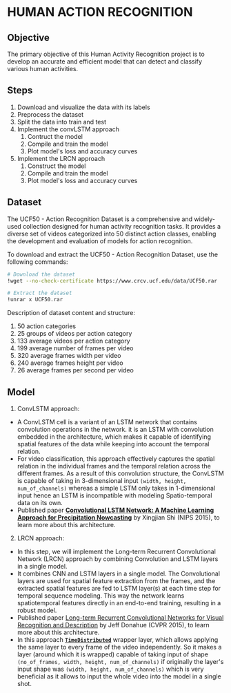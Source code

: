 # HUMAN ACTION RECOGNITION

## Objective
The primary objective of this Human Activity Recognition project is to develop an accurate and efficient model that can  detect and classify various human activities.

## Steps
1. Download and visualize the data with its labels
2. Preprocess the dataset
3. Split the data into train and test
4. Implement the convLSTM approach
    1. Contruct the model
    2. Compile and train the model
    3. Plot model's loss and accuracy curves
5. Implement the LRCN approach
    1. Construct the model
    2. Compile and train the model
    3. Plot model's loss and accuracy curves


## Dataset
The UCF50 - Action Recognition Dataset is a comprehensive and widely-used collection designed for human activity recognition tasks. It provides a diverse set of videos categorized into 50 distinct action classes, enabling the development and evaluation of models for action recognition.

To download and extract the UCF50 - Action Recognition Dataset, use the following commands:
```bash
# Download the dataset
!wget --no-check-certificate https://www.crcv.ucf.edu/data/UCF50.rar

# Extract the dataset
!unrar x UCF50.rar
```
Description of dataset content and structure:
1. 50 action categories
2. 25 groups of videos per action category
3. 133 average videos per action category
4. 199 average number of frames per video
5. 320 average frames width per video
6. 240 average frames height per video
7. 26 average frames per second per video

## Model
1. ConvLSTM approach:
  - A ConvLSTM cell is a variant of an LSTM network that contains convolution operations in the network. it is an LSTM with convolution embedded in the architecture, which makes it capable of identifying spatial features of the data while keeping into account the temporal relation. 
  - For video classification, this approach effectively captures the spatial relation in the individual frames and the temporal relation across the different frames. As a result of this convolution structure, the ConvLSTM is capable of taking in 3-dimensional input `(width, height, num_of_channels)` whereas a simple LSTM only takes in 1-dimensional input hence an LSTM is incompatible with modeling Spatio-temporal data on its own.
  - Published paper [**Convolutional LSTM Network: A Machine Learning Approach for Precipitation Nowcasting**](https://arxiv.org/abs/1506.04214v1) by Xingjian Shi (NIPS 2015), to learn more about this architecture.
2. LRCN approach:
- In this step, we will implement the Long-term Recurrent Convolutional Network (LRCN) approach by combining Convolution and LSTM layers in a single model.
- It combines CNN and LSTM layers in a single model. The Convolutional layers are used for spatial feature extraction from the frames, and the extracted spatial features are fed to LSTM layer(s) at each time step for temporal sequence modeling. This way the network learns spatiotemporal features directly in an end-to-end training, resulting in a robust model.
- Published paper [Long-term Recurrent Convolutional Networks for Visual Recognition and Description](https://arxiv.org/abs/1411.4389?source=post_page---------------------------) by Jeff Donahue (CVPR 2015), to learn more about this architecture.
- In this approach [**`TimeDistributed`**](https://keras.io/api/layers/recurrent_layers/time_distributed/) wrapper layer, which allows applying the same layer to every frame of the video independently. So it makes a layer (around which it is wrapped) capable of taking input of shape `(no_of_frames, width, height, num_of_channels)` if originally the layer's input shape was `(width, height, num_of_channels)` which is very beneficial as it allows to input the whole video into the model in a single shot.

